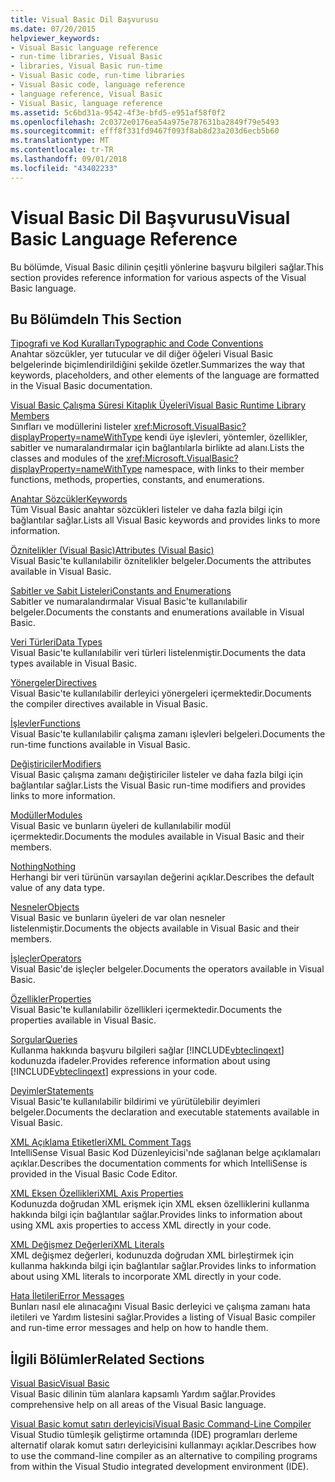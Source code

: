 ```yaml
---
title: Visual Basic Dil Başvurusu
ms.date: 07/20/2015
helpviewer_keywords:
- Visual Basic language reference
- run-time libraries, Visual Basic
- libraries, Visual Basic run-time
- Visual Basic code, run-time libraries
- Visual Basic code, language reference
- language reference, Visual Basic
- Visual Basic, language reference
ms.assetid: 5c6bd31a-9542-4f3e-bfd5-e951af58f0f2
ms.openlocfilehash: 2c0372e0176ea54a975e787631ba2849f79e5493
ms.sourcegitcommit: efff8f331fd9467f093f8ab8d23a203d6ecb5b60
ms.translationtype: MT
ms.contentlocale: tr-TR
ms.lasthandoff: 09/01/2018
ms.locfileid: "43402233"
---
```

# <a name="visual-basic-language-reference"></a><span data-ttu-id="9e6b9-102">Visual Basic Dil Başvurusu</span><span class="sxs-lookup"><span data-stu-id="9e6b9-102">Visual Basic Language Reference</span></span>
<span data-ttu-id="9e6b9-103">Bu bölümde, Visual Basic dilinin çeşitli yönlerine başvuru bilgileri sağlar.</span><span class="sxs-lookup"><span data-stu-id="9e6b9-103">This section provides reference information for various aspects of the Visual Basic language.</span></span>  
  
## <a name="in-this-section"></a><span data-ttu-id="9e6b9-104">Bu Bölümde</span><span class="sxs-lookup"><span data-stu-id="9e6b9-104">In This Section</span></span>  
 [<span data-ttu-id="9e6b9-105">Tipografi ve Kod Kuralları</span><span class="sxs-lookup"><span data-stu-id="9e6b9-105">Typographic and Code Conventions</span></span>](../../visual-basic/language-reference/typographic-and-code-conventions.md)  
 <span data-ttu-id="9e6b9-106">Anahtar sözcükler, yer tutucular ve dil diğer öğeleri Visual Basic belgelerinde biçimlendirildiğini şekilde özetler.</span><span class="sxs-lookup"><span data-stu-id="9e6b9-106">Summarizes the way that keywords, placeholders, and other elements of the language are formatted in the Visual Basic documentation.</span></span>  
  
 [<span data-ttu-id="9e6b9-107">Visual Basic Çalışma Süresi Kitaplık Üyeleri</span><span class="sxs-lookup"><span data-stu-id="9e6b9-107">Visual Basic Runtime Library Members</span></span>](../../visual-basic/language-reference/runtime-library-members.md)  
 <span data-ttu-id="9e6b9-108">Sınıfları ve modüllerini listeler <xref:Microsoft.VisualBasic?displayProperty=nameWithType> kendi üye işlevleri, yöntemler, özellikler, sabitler ve numaralandırmalar için bağlantılarla birlikte ad alanı.</span><span class="sxs-lookup"><span data-stu-id="9e6b9-108">Lists the classes and modules of the <xref:Microsoft.VisualBasic?displayProperty=nameWithType> namespace, with links to their member functions, methods, properties, constants, and enumerations.</span></span>  
  
 [<span data-ttu-id="9e6b9-109">Anahtar Sözcükler</span><span class="sxs-lookup"><span data-stu-id="9e6b9-109">Keywords</span></span>](../../visual-basic/language-reference/keywords/index.md)  
 <span data-ttu-id="9e6b9-110">Tüm Visual Basic anahtar sözcükleri listeler ve daha fazla bilgi için bağlantılar sağlar.</span><span class="sxs-lookup"><span data-stu-id="9e6b9-110">Lists all Visual Basic keywords and provides links to more information.</span></span>  
  
 [<span data-ttu-id="9e6b9-111">Öznitelikler (Visual Basic)</span><span class="sxs-lookup"><span data-stu-id="9e6b9-111">Attributes (Visual Basic)</span></span>](../../visual-basic/language-reference/attributes.md)  
 <span data-ttu-id="9e6b9-112">Visual Basic'te kullanılabilir öznitelikler belgeler.</span><span class="sxs-lookup"><span data-stu-id="9e6b9-112">Documents the attributes available in Visual Basic.</span></span>  
  
 [<span data-ttu-id="9e6b9-113">Sabitler ve Sabit Listeleri</span><span class="sxs-lookup"><span data-stu-id="9e6b9-113">Constants and Enumerations</span></span>](../../visual-basic/language-reference/constants-and-enumerations.md)  
 <span data-ttu-id="9e6b9-114">Sabitler ve numaralandırmalar Visual Basic'te kullanılabilir belgeler.</span><span class="sxs-lookup"><span data-stu-id="9e6b9-114">Documents the constants and enumerations available in Visual Basic.</span></span>  
  
 [<span data-ttu-id="9e6b9-115">Veri Türleri</span><span class="sxs-lookup"><span data-stu-id="9e6b9-115">Data Types</span></span>](../../visual-basic/language-reference/data-types/index.md)  
 <span data-ttu-id="9e6b9-116">Visual Basic'te kullanılabilir veri türleri listelenmiştir.</span><span class="sxs-lookup"><span data-stu-id="9e6b9-116">Documents the data types available in Visual Basic.</span></span>  
  
 [<span data-ttu-id="9e6b9-117">Yönergeler</span><span class="sxs-lookup"><span data-stu-id="9e6b9-117">Directives</span></span>](../../visual-basic/language-reference/directives/index.md)  
 <span data-ttu-id="9e6b9-118">Visual Basic'te kullanılabilir derleyici yönergeleri içermektedir.</span><span class="sxs-lookup"><span data-stu-id="9e6b9-118">Documents the compiler directives available in Visual Basic.</span></span>  
  
 [<span data-ttu-id="9e6b9-119">İşlevler</span><span class="sxs-lookup"><span data-stu-id="9e6b9-119">Functions</span></span>](../../visual-basic/language-reference/functions/index.md)  
 <span data-ttu-id="9e6b9-120">Visual Basic'te kullanılabilir çalışma zamanı işlevleri belgeleri.</span><span class="sxs-lookup"><span data-stu-id="9e6b9-120">Documents the run-time functions available in Visual Basic.</span></span>  
  
 [<span data-ttu-id="9e6b9-121">Değiştiriciler</span><span class="sxs-lookup"><span data-stu-id="9e6b9-121">Modifiers</span></span>](../../visual-basic/language-reference/modifiers/index.md)  
 <span data-ttu-id="9e6b9-122">Visual Basic çalışma zamanı değiştiriciler listeler ve daha fazla bilgi için bağlantılar sağlar.</span><span class="sxs-lookup"><span data-stu-id="9e6b9-122">Lists the Visual Basic run-time modifiers and provides links to more information.</span></span>  
  
 [<span data-ttu-id="9e6b9-123">Modüller</span><span class="sxs-lookup"><span data-stu-id="9e6b9-123">Modules</span></span>](../../visual-basic/language-reference/modules.md)  
 <span data-ttu-id="9e6b9-124">Visual Basic ve bunların üyeleri de kullanılabilir modül içermektedir.</span><span class="sxs-lookup"><span data-stu-id="9e6b9-124">Documents the modules available in Visual Basic and their members.</span></span>  
  
 [<span data-ttu-id="9e6b9-125">Nothing</span><span class="sxs-lookup"><span data-stu-id="9e6b9-125">Nothing</span></span>](../../visual-basic/language-reference/nothing.md)  
 <span data-ttu-id="9e6b9-126">Herhangi bir veri türünün varsayılan değerini açıklar.</span><span class="sxs-lookup"><span data-stu-id="9e6b9-126">Describes the default value of any data type.</span></span>  
  
 [<span data-ttu-id="9e6b9-127">Nesneler</span><span class="sxs-lookup"><span data-stu-id="9e6b9-127">Objects</span></span>](../../visual-basic/language-reference/objects/index.md)  
 <span data-ttu-id="9e6b9-128">Visual Basic ve bunların üyeleri de var olan nesneler listelenmiştir.</span><span class="sxs-lookup"><span data-stu-id="9e6b9-128">Documents the objects available in Visual Basic and their members.</span></span>  
  
 [<span data-ttu-id="9e6b9-129">İşleçler</span><span class="sxs-lookup"><span data-stu-id="9e6b9-129">Operators</span></span>](../../visual-basic/language-reference/operators/index.md)  
 <span data-ttu-id="9e6b9-130">Visual Basic'de işleçler belgeler.</span><span class="sxs-lookup"><span data-stu-id="9e6b9-130">Documents the operators available in Visual Basic.</span></span>  
  
 [<span data-ttu-id="9e6b9-131">Özellikler</span><span class="sxs-lookup"><span data-stu-id="9e6b9-131">Properties</span></span>](../../visual-basic/language-reference/properties.md)  
 <span data-ttu-id="9e6b9-132">Visual Basic'te kullanılabilir özellikleri içermektedir.</span><span class="sxs-lookup"><span data-stu-id="9e6b9-132">Documents the properties available in Visual Basic.</span></span>  
  
 [<span data-ttu-id="9e6b9-133">Sorgular</span><span class="sxs-lookup"><span data-stu-id="9e6b9-133">Queries</span></span>](../../visual-basic/language-reference/queries/index.md)  
 <span data-ttu-id="9e6b9-134">Kullanma hakkında başvuru bilgileri sağlar [!INCLUDE[vbteclinqext](~/includes/vbteclinqext-md.md)] kodunuzda ifadeler.</span><span class="sxs-lookup"><span data-stu-id="9e6b9-134">Provides reference information about using [!INCLUDE[vbteclinqext](~/includes/vbteclinqext-md.md)] expressions in your code.</span></span>  
  
 [<span data-ttu-id="9e6b9-135">Deyimler</span><span class="sxs-lookup"><span data-stu-id="9e6b9-135">Statements</span></span>](../../visual-basic/language-reference/statements/index.md)  
 <span data-ttu-id="9e6b9-136">Visual Basic'te kullanılabilir bildirimi ve yürütülebilir deyimleri belgeler.</span><span class="sxs-lookup"><span data-stu-id="9e6b9-136">Documents the declaration and executable statements available in Visual Basic.</span></span>  
  
 [<span data-ttu-id="9e6b9-137">XML Açıklama Etiketleri</span><span class="sxs-lookup"><span data-stu-id="9e6b9-137">XML Comment Tags</span></span>](../../visual-basic/language-reference/xmldoc/index.md)  
 <span data-ttu-id="9e6b9-138">IntelliSense Visual Basic Kod Düzenleyicisi'nde sağlanan belge açıklamaları açıklar.</span><span class="sxs-lookup"><span data-stu-id="9e6b9-138">Describes the documentation comments for which IntelliSense is provided in the Visual Basic Code Editor.</span></span>  
  
 [<span data-ttu-id="9e6b9-139">XML Eksen Özellikleri</span><span class="sxs-lookup"><span data-stu-id="9e6b9-139">XML Axis Properties</span></span>](../../visual-basic/language-reference/xml-axis/index.md)  
 <span data-ttu-id="9e6b9-140">Kodunuzda doğrudan XML erişmek için XML eksen özelliklerini kullanma hakkında bilgi için bağlantılar sağlar.</span><span class="sxs-lookup"><span data-stu-id="9e6b9-140">Provides links to information about using XML axis properties to access XML directly in your code.</span></span>  
  
 [<span data-ttu-id="9e6b9-141">XML Değişmez Değerleri</span><span class="sxs-lookup"><span data-stu-id="9e6b9-141">XML Literals</span></span>](../../visual-basic/language-reference/xml-literals/index.md)  
 <span data-ttu-id="9e6b9-142">XML değişmez değerleri, kodunuzda doğrudan XML birleştirmek için kullanma hakkında bilgi için bağlantılar sağlar.</span><span class="sxs-lookup"><span data-stu-id="9e6b9-142">Provides links to information about using XML literals to incorporate XML directly in your code.</span></span>  
  
 [<span data-ttu-id="9e6b9-143">Hata İletileri</span><span class="sxs-lookup"><span data-stu-id="9e6b9-143">Error Messages</span></span>](../../visual-basic/language-reference/error-messages/index.md)  
 <span data-ttu-id="9e6b9-144">Bunları nasıl ele alınacağını Visual Basic derleyici ve çalışma zamanı hata iletileri ve Yardım listesini sağlar.</span><span class="sxs-lookup"><span data-stu-id="9e6b9-144">Provides a listing of Visual Basic compiler and run-time error messages and help on how to handle them.</span></span>  
  
## <a name="related-sections"></a><span data-ttu-id="9e6b9-145">İlgili Bölümler</span><span class="sxs-lookup"><span data-stu-id="9e6b9-145">Related Sections</span></span>  
 [<span data-ttu-id="9e6b9-146">Visual Basic</span><span class="sxs-lookup"><span data-stu-id="9e6b9-146">Visual Basic</span></span>](../../visual-basic/index.md)  
 <span data-ttu-id="9e6b9-147">Visual Basic dilinin tüm alanlara kapsamlı Yardım sağlar.</span><span class="sxs-lookup"><span data-stu-id="9e6b9-147">Provides comprehensive help on all areas of the Visual Basic language.</span></span>  
  
 [<span data-ttu-id="9e6b9-148">Visual Basic komut satırı derleyicisi</span><span class="sxs-lookup"><span data-stu-id="9e6b9-148">Visual Basic Command-Line Compiler</span></span>](../../visual-basic/reference/command-line-compiler/index.md)  
 <span data-ttu-id="9e6b9-149">Visual Studio tümleşik geliştirme ortamında (IDE) programları derleme alternatif olarak komut satırı derleyicisini kullanmayı açıklar.</span><span class="sxs-lookup"><span data-stu-id="9e6b9-149">Describes how to use the command-line compiler as an alternative to compiling programs from within the Visual Studio integrated development environment (IDE).</span></span>
